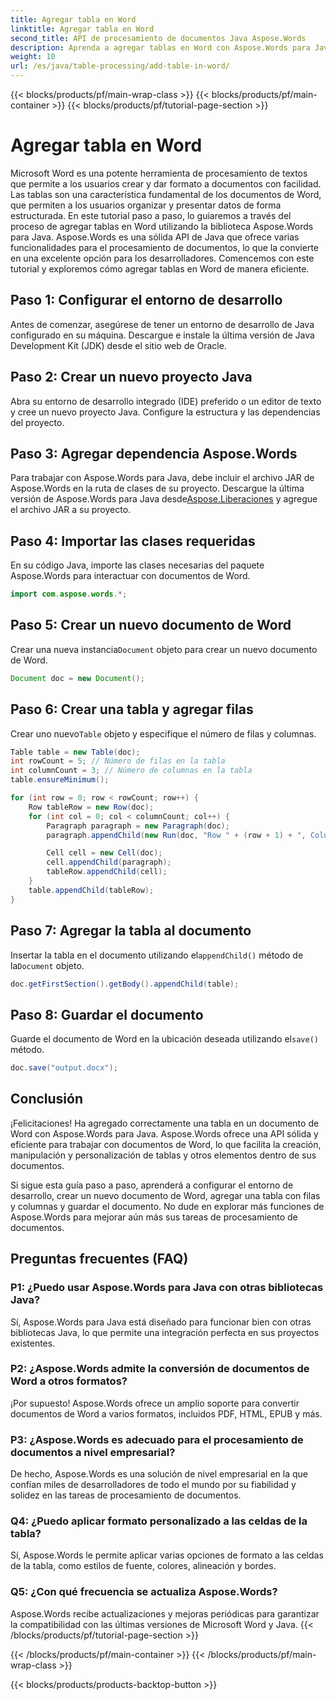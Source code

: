 ```yaml
---
title: Agregar tabla en Word
linktitle: Agregar tabla en Word
second_title: API de procesamiento de documentos Java Aspose.Words
description: Aprenda a agregar tablas en Word con Aspose.Words para Java. Genere tablas con formato adecuado con facilidad en documentos de Word.
weight: 10
url: /es/java/table-processing/add-table-in-word/
---
```


{{< blocks/products/pf/main-wrap-class >}}
{{< blocks/products/pf/main-container >}}
{{< blocks/products/pf/tutorial-page-section >}}

# Agregar tabla en Word


Microsoft Word es una potente herramienta de procesamiento de textos que permite a los usuarios crear y dar formato a documentos con facilidad. Las tablas son una característica fundamental de los documentos de Word, que permiten a los usuarios organizar y presentar datos de forma estructurada. En este tutorial paso a paso, lo guiaremos a través del proceso de agregar tablas en Word utilizando la biblioteca Aspose.Words para Java. Aspose.Words es una sólida API de Java que ofrece varias funcionalidades para el procesamiento de documentos, lo que la convierte en una excelente opción para los desarrolladores. Comencemos con este tutorial y exploremos cómo agregar tablas en Word de manera eficiente.


## Paso 1: Configurar el entorno de desarrollo

Antes de comenzar, asegúrese de tener un entorno de desarrollo de Java configurado en su máquina. Descargue e instale la última versión de Java Development Kit (JDK) desde el sitio web de Oracle.

## Paso 2: Crear un nuevo proyecto Java

Abra su entorno de desarrollo integrado (IDE) preferido o un editor de texto y cree un nuevo proyecto Java. Configure la estructura y las dependencias del proyecto.

## Paso 3: Agregar dependencia Aspose.Words

 Para trabajar con Aspose.Words para Java, debe incluir el archivo JAR de Aspose.Words en la ruta de clases de su proyecto. Descargue la última versión de Aspose.Words para Java desde[Aspose.Liberaciones](https://releases.aspose.com/words/java) y agregue el archivo JAR a su proyecto.

## Paso 4: Importar las clases requeridas

En su código Java, importe las clases necesarias del paquete Aspose.Words para interactuar con documentos de Word.

```java
import com.aspose.words.*;
```

## Paso 5: Crear un nuevo documento de Word

 Crear una nueva instancia`Document` objeto para crear un nuevo documento de Word.

```java
Document doc = new Document();
```

## Paso 6: Crear una tabla y agregar filas

 Crear uno nuevo`Table` objeto y especifique el número de filas y columnas.

```java
Table table = new Table(doc);
int rowCount = 5; // Número de filas en la tabla
int columnCount = 3; // Número de columnas en la tabla
table.ensureMinimum();

for (int row = 0; row < rowCount; row++) {
    Row tableRow = new Row(doc);
    for (int col = 0; col < columnCount; col++) {
        Paragraph paragraph = new Paragraph(doc);
        paragraph.appendChild(new Run(doc, "Row " + (row + 1) + ", Column " + (col + 1)));

        Cell cell = new Cell(doc);
        cell.appendChild(paragraph);
        tableRow.appendChild(cell);
    }
    table.appendChild(tableRow);
}
```

## Paso 7: Agregar la tabla al documento

 Insertar la tabla en el documento utilizando el`appendChild()` método de la`Document` objeto.

```java
doc.getFirstSection().getBody().appendChild(table);
```

## Paso 8: Guardar el documento

Guarde el documento de Word en la ubicación deseada utilizando el`save()` método.

```java
doc.save("output.docx");
```

## Conclusión

¡Felicitaciones! Ha agregado correctamente una tabla en un documento de Word con Aspose.Words para Java. Aspose.Words ofrece una API sólida y eficiente para trabajar con documentos de Word, lo que facilita la creación, manipulación y personalización de tablas y otros elementos dentro de sus documentos.

Si sigue esta guía paso a paso, aprenderá a configurar el entorno de desarrollo, crear un nuevo documento de Word, agregar una tabla con filas y columnas y guardar el documento. No dude en explorar más funciones de Aspose.Words para mejorar aún más sus tareas de procesamiento de documentos.

## Preguntas frecuentes (FAQ)

### P1: ¿Puedo usar Aspose.Words para Java con otras bibliotecas Java?

Sí, Aspose.Words para Java está diseñado para funcionar bien con otras bibliotecas Java, lo que permite una integración perfecta en sus proyectos existentes.

### P2: ¿Aspose.Words admite la conversión de documentos de Word a otros formatos?

¡Por supuesto! Aspose.Words ofrece un amplio soporte para convertir documentos de Word a varios formatos, incluidos PDF, HTML, EPUB y más.

### P3: ¿Aspose.Words es adecuado para el procesamiento de documentos a nivel empresarial?

De hecho, Aspose.Words es una solución de nivel empresarial en la que confían miles de desarrolladores de todo el mundo por su fiabilidad y solidez en las tareas de procesamiento de documentos.

### Q4: ¿Puedo aplicar formato personalizado a las celdas de la tabla?

Sí, Aspose.Words le permite aplicar varias opciones de formato a las celdas de la tabla, como estilos de fuente, colores, alineación y bordes.

### Q5: ¿Con qué frecuencia se actualiza Aspose.Words?

Aspose.Words recibe actualizaciones y mejoras periódicas para garantizar la compatibilidad con las últimas versiones de Microsoft Word y Java.
{{< /blocks/products/pf/tutorial-page-section >}}

{{< /blocks/products/pf/main-container >}}
{{< /blocks/products/pf/main-wrap-class >}}

{{< blocks/products/products-backtop-button >}}
